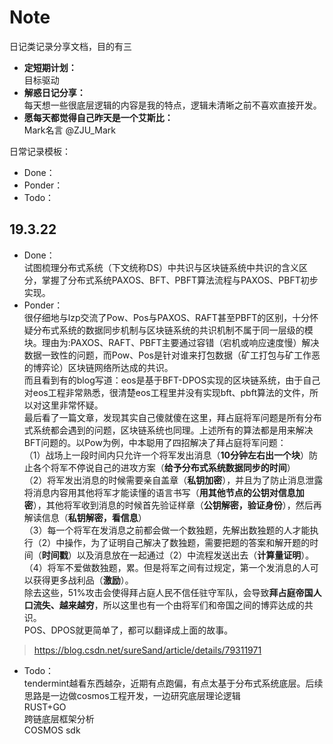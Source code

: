 # Note
日记类记录分享文档，目的有三  
- **定短期计划：**  
目标驱动
- **解惑日记分享：**  
每天想一些很底层逻辑的内容是我的特点，逻辑未清晰之前不喜欢直接开发。
- **愿每天都觉得自己昨天是一个艾斯比：**  
Mark名言 @ZJU_Mark

日常记录模板：  
- Done：  
- Ponder：  
- Todo：  


## 19.3.22  
- Done：  
试图梳理分布式系统（下文统称DS）中共识与区块链系统中共识的含义区分，掌握了分布式系统PAXOS、BFT、PBFT算法流程与PAXOS、PBFT初步实现。
- Ponder：  
很仔细地与lzp交流了Pow、Pos与PAXOS、RAFT甚至PBFT的区别，十分怀疑分布式系统的数据同步机制与区块链系统的共识机制不属于同一层级的模块。理由为:PAXOS、RAFT、PBFT主要通过容错（宕机或响应速度慢）解决数据一致性的问题，而Pow、Pos是针对谁来打包数据（矿工打包与矿工作恶的博弈论）区块链网络所达成的共识。  
而且看到有的blog写道：eos是基于BFT-DPOS实现的区块链系统，由于自己对eos工程非常熟悉，很清楚eos工程里并没有实现bft、pbft算法的文件，所以对这里非常怀疑。  
最后看了一篇文章，发现其实自己傻就傻在这里，拜占庭将军问题是所有分布式系统都会遇到的问题，区块链系统也同理。上述所有的算法都是用来解决BFT问题的。以Pow为例，中本聪用了四招解决了拜占庭将军问题：  
（1）战场上一段时间内只允许一个将军发出消息（**10分钟左右出一个块**）防止各个将军不停说自己的进攻方案（**给予分布式系统数据同步的时间**）  
（2）将军发出消息的时候需要亲自盖章（**私钥加密**），并且为了防止消息泄露将消息内容用其他将军才能读懂的语言书写（**用其他节点的公钥对信息加密**），其他将军收到消息的时候首先验证样章（**公钥解密，验证身份**），然后再解读信息（**私钥解密，看信息**）  
（3）每一个将军在发消息之前都会做一个数独题，先解出数独题的人才能执行（2）中操作，为了证明自己解决了数独题，需要把题的答案和解开题的时间（**时间戳**）以及消息放在一起通过（2）中流程发送出去（**计算量证明**）。  
（4）将军不爱做数独题，累。但是将军之间有过规定，第一个发消息的人可以获得更多战利品（**激励**）。  
除去这些，51%攻击会使得拜占庭人民不信任驻守军队，会导致**拜占庭帝国人口流失、越来越穷**，所以这里也有一个由将军们和帝国之间的博弈达成的共识。  
POS、DPOS就更简单了，都可以翻译成上面的故事。
> https://blog.csdn.net/sureSand/article/details/79311971
- Todo：  
tendermint越看东西越杂，近期有点跑偏，有点太基于分布式系统底层。后续思路是一边做cosmos工程开发，一边研究底层理论逻辑  
RUST+GO  
跨链底层框架分析  
COSMOS sdk